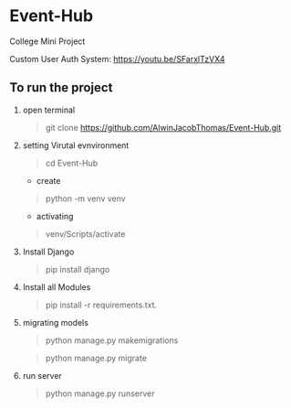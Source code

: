 #  Event-Hub
College Mini Project

Custom User Auth System:
https://youtu.be/SFarxlTzVX4

## To run the project

1. open terminal
    > git clone https://github.com/AlwinJacobThomas/Event-Hub.git
2. setting  Virutal evnvironment
    > cd Event-Hub 
    - create
    > python -m venv venv

    - activating

    > venv/Scripts/activate
3. Install Django
    > pip install django
    
4. Install all Modules
    > pip install -r requirements.txt.
5. migrating models
    > python manage.py makemigrations

    > python manage.py migrate
6. run server
    > python manage.py runserver
